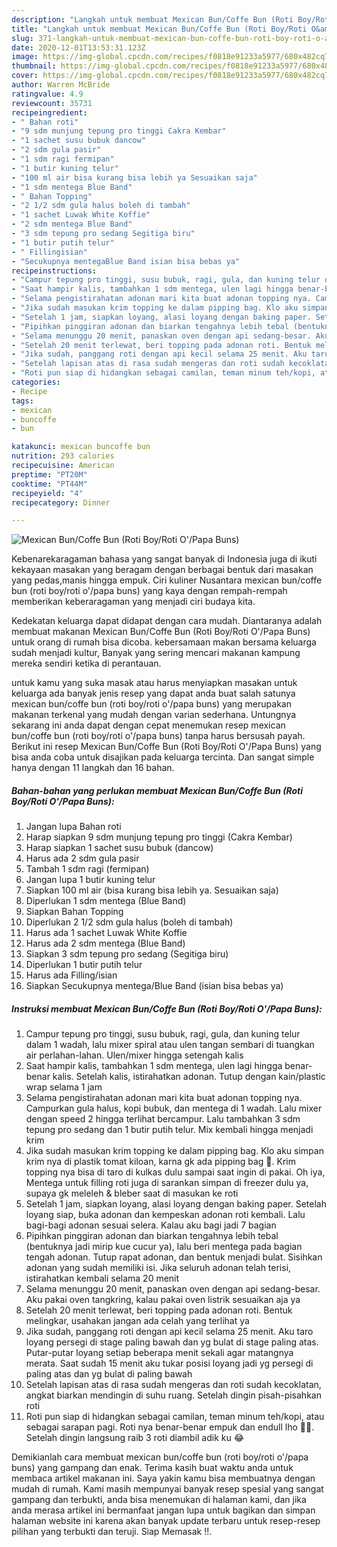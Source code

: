 ```yaml
---
description: "Langkah untuk membuat Mexican Bun/Coffe Bun (Roti Boy/Roti O&amp;#39;/Papa Buns) teraktual"
title: "Langkah untuk membuat Mexican Bun/Coffe Bun (Roti Boy/Roti O&amp;#39;/Papa Buns) teraktual"
slug: 371-langkah-untuk-membuat-mexican-bun-coffe-bun-roti-boy-roti-o-and-39-papa-buns-teraktual
date: 2020-12-01T13:53:31.123Z
image: https://img-global.cpcdn.com/recipes/f0818e91233a5977/680x482cq70/mexican-buncoffe-bun-roti-boyroti-opapa-buns-foto-resep-utama.jpg
thumbnail: https://img-global.cpcdn.com/recipes/f0818e91233a5977/680x482cq70/mexican-buncoffe-bun-roti-boyroti-opapa-buns-foto-resep-utama.jpg
cover: https://img-global.cpcdn.com/recipes/f0818e91233a5977/680x482cq70/mexican-buncoffe-bun-roti-boyroti-opapa-buns-foto-resep-utama.jpg
author: Warren McBride
ratingvalue: 4.9
reviewcount: 35731
recipeingredient:
- " Bahan roti"
- "9 sdm munjung tepung pro tinggi Cakra Kembar"
- "1 sachet susu bubuk dancow"
- "2 sdm gula pasir"
- "1 sdm ragi fermipan"
- "1 butir kuning telur"
- "100 ml air bisa kurang bisa lebih ya Sesuaikan saja"
- "1 sdm mentega Blue Band"
- " Bahan Topping"
- "2 1/2 sdm gula halus boleh di tambah"
- "1 sachet Luwak White Koffie"
- "2 sdm mentega Blue Band"
- "3 sdm tepung pro sedang Segitiga biru"
- "1 butir putih telur"
- " Fillingisian"
- "Secukupnya mentegaBlue Band isian bisa bebas ya"
recipeinstructions:
- "Campur tepung pro tinggi, susu bubuk, ragi, gula, dan kuning telur dalam 1 wadah, lalu mixer spiral atau ulen tangan sembari di tuangkan air perlahan-lahan. Ulen/mixer hingga setengah kalis"
- "Saat hampir kalis, tambahkan 1 sdm mentega, ulen lagi hingga benar-benar kalis. Setelah kalis, istirahatkan adonan. Tutup dengan kain/plastic wrap selama 1 jam"
- "Selama pengistirahatan adonan mari kita buat adonan topping nya. Campurkan gula halus, kopi bubuk, dan mentega di 1 wadah. Lalu mixer dengan speed 2 hingga terlihat bercampur. Lalu tambahkan 3 sdm tepung pro sedang dan 1 butir putih telur. Mix kembali hingga menjadi krim"
- "Jika sudah masukan krim topping ke dalam pipping bag. Klo aku simpan krim nya di plastik tomat kiloan, karna gk ada pipping bag 🤭. Krim topping nya bisa di taro di kulkas dulu sampai saat ingin di pakai. Oh iya, Mentega untuk filling roti juga di sarankan simpan di freezer dulu ya, supaya gk meleleh &amp; bleber saat di masukan ke roti"
- "Setelah 1 jam, siapkan loyang, alasi loyang dengan baking paper. Setelah loyang siap, buka adonan dan kempeskan adonan roti kembali. Lalu bagi-bagi adonan sesuai selera. Kalau aku bagi jadi 7 bagian"
- "Pipihkan pinggiran adonan dan biarkan tengahnya lebih tebal (bentuknya jadi mirip kue cucur ya), lalu beri mentega pada bagian tengah adonan. Tutup rapat adonan, dan bentuk menjadi bulat. Sisihkan adonan yang sudah memiliki isi. Jika seluruh adonan telah terisi, istirahatkan kembali selama 20 menit"
- "Selama menunggu 20 menit, panaskan oven dengan api sedang-besar. Aku pakai oven tangkring, kalau pakai oven listrik sesuaikan aja ya"
- "Setelah 20 menit terlewat, beri topping pada adonan roti. Bentuk melingkar, usahakan jangan ada celah yang terlihat ya"
- "Jika sudah, panggang roti dengan api kecil selama 25 menit. Aku taro loyang persegi di stage paling bawah dan yg bulat di stage paling atas. Putar-putar loyang setiap beberapa menit sekali agar matangnya merata. Saat sudah 15 menit aku tukar posisi loyang jadi yg persegi di paling atas dan yg bulat di paling bawah"
- "Setelah lapisan atas di rasa sudah mengeras dan roti sudah kecoklatan, angkat biarkan mendingin di suhu ruang. Setelah dingin pisah-pisahkan roti"
- "Roti pun siap di hidangkan sebagai camilan, teman minum teh/kopi, atau sebagai sarapan pagi. Roti nya benar-benar empuk dan endull lho 🤤🤤. Setelah dingin langsung raib 3 roti diambil adik ku 😂"
categories:
- Recipe
tags:
- mexican
- buncoffe
- bun

katakunci: mexican buncoffe bun 
nutrition: 293 calories
recipecuisine: American
preptime: "PT20M"
cooktime: "PT44M"
recipeyield: "4"
recipecategory: Dinner

---
```



![Mexican Bun/Coffe Bun (Roti Boy/Roti O&#39;/Papa Buns)](https://img-global.cpcdn.com/recipes/f0818e91233a5977/680x482cq70/mexican-buncoffe-bun-roti-boyroti-opapa-buns-foto-resep-utama.jpg)

Kebenarekaragaman bahasa yang sangat banyak di Indonesia juga di ikuti kekayaan masakan yang beragam dengan berbagai bentuk dari masakan yang pedas,manis hingga empuk. Ciri kuliner Nusantara mexican bun/coffe bun (roti boy/roti o&#39;/papa buns) yang kaya dengan rempah-rempah memberikan keberaragaman yang menjadi ciri budaya kita.


Kedekatan keluarga dapat didapat dengan cara mudah. Diantaranya adalah membuat makanan Mexican Bun/Coffe Bun (Roti Boy/Roti O&#39;/Papa Buns) untuk orang di rumah bisa dicoba. kebersamaan makan bersama keluarga sudah menjadi kultur, Banyak yang sering mencari makanan kampung mereka sendiri ketika di perantauan.



untuk kamu yang suka masak atau harus menyiapkan masakan untuk keluarga ada banyak jenis resep yang dapat anda buat salah satunya mexican bun/coffe bun (roti boy/roti o&#39;/papa buns) yang merupakan makanan terkenal yang mudah dengan varian sederhana. Untungnya sekarang ini anda dapat dengan cepat menemukan resep mexican bun/coffe bun (roti boy/roti o&#39;/papa buns) tanpa harus bersusah payah.
Berikut ini resep Mexican Bun/Coffe Bun (Roti Boy/Roti O&#39;/Papa Buns) yang bisa anda coba untuk disajikan pada keluarga tercinta. Dan sangat simple hanya dengan 11 langkah dan 16 bahan.


<!--inarticleads1-->

##### Bahan-bahan yang perlukan membuat Mexican Bun/Coffe Bun (Roti Boy/Roti O&#39;/Papa Buns):

1. Jangan lupa  Bahan roti
1. Harap siapkan 9 sdm munjung tepung pro tinggi (Cakra Kembar)
1. Harap siapkan 1 sachet susu bubuk (dancow)
1. Harus ada 2 sdm gula pasir
1. Tambah 1 sdm ragi (fermipan)
1. Jangan lupa 1 butir kuning telur
1. Siapkan 100 ml air (bisa kurang bisa lebih ya. Sesuaikan saja)
1. Diperlukan 1 sdm mentega (Blue Band)
1. Siapkan  Bahan Topping
1. Diperlukan 2 1/2 sdm gula halus (boleh di tambah)
1. Harus ada 1 sachet Luwak White Koffie
1. Harus ada 2 sdm mentega (Blue Band)
1. Siapkan 3 sdm tepung pro sedang (Segitiga biru)
1. Diperlukan 1 butir putih telur
1. Harus ada  Filling/isian
1. Siapkan Secukupnya mentega/Blue Band (isian bisa bebas ya)




<!--inarticleads2-->

##### Instruksi membuat  Mexican Bun/Coffe Bun (Roti Boy/Roti O&#39;/Papa Buns):

1. Campur tepung pro tinggi, susu bubuk, ragi, gula, dan kuning telur dalam 1 wadah, lalu mixer spiral atau ulen tangan sembari di tuangkan air perlahan-lahan. Ulen/mixer hingga setengah kalis
1. Saat hampir kalis, tambahkan 1 sdm mentega, ulen lagi hingga benar-benar kalis. Setelah kalis, istirahatkan adonan. Tutup dengan kain/plastic wrap selama 1 jam
1. Selama pengistirahatan adonan mari kita buat adonan topping nya. Campurkan gula halus, kopi bubuk, dan mentega di 1 wadah. Lalu mixer dengan speed 2 hingga terlihat bercampur. Lalu tambahkan 3 sdm tepung pro sedang dan 1 butir putih telur. Mix kembali hingga menjadi krim
1. Jika sudah masukan krim topping ke dalam pipping bag. Klo aku simpan krim nya di plastik tomat kiloan, karna gk ada pipping bag 🤭. Krim topping nya bisa di taro di kulkas dulu sampai saat ingin di pakai. Oh iya, Mentega untuk filling roti juga di sarankan simpan di freezer dulu ya, supaya gk meleleh &amp; bleber saat di masukan ke roti
1. Setelah 1 jam, siapkan loyang, alasi loyang dengan baking paper. Setelah loyang siap, buka adonan dan kempeskan adonan roti kembali. Lalu bagi-bagi adonan sesuai selera. Kalau aku bagi jadi 7 bagian
1. Pipihkan pinggiran adonan dan biarkan tengahnya lebih tebal (bentuknya jadi mirip kue cucur ya), lalu beri mentega pada bagian tengah adonan. Tutup rapat adonan, dan bentuk menjadi bulat. Sisihkan adonan yang sudah memiliki isi. Jika seluruh adonan telah terisi, istirahatkan kembali selama 20 menit
1. Selama menunggu 20 menit, panaskan oven dengan api sedang-besar. Aku pakai oven tangkring, kalau pakai oven listrik sesuaikan aja ya
1. Setelah 20 menit terlewat, beri topping pada adonan roti. Bentuk melingkar, usahakan jangan ada celah yang terlihat ya
1. Jika sudah, panggang roti dengan api kecil selama 25 menit. Aku taro loyang persegi di stage paling bawah dan yg bulat di stage paling atas. Putar-putar loyang setiap beberapa menit sekali agar matangnya merata. Saat sudah 15 menit aku tukar posisi loyang jadi yg persegi di paling atas dan yg bulat di paling bawah
1. Setelah lapisan atas di rasa sudah mengeras dan roti sudah kecoklatan, angkat biarkan mendingin di suhu ruang. Setelah dingin pisah-pisahkan roti
1. Roti pun siap di hidangkan sebagai camilan, teman minum teh/kopi, atau sebagai sarapan pagi. Roti nya benar-benar empuk dan endull lho 🤤🤤. Setelah dingin langsung raib 3 roti diambil adik ku 😂




Demikianlah cara membuat mexican bun/coffe bun (roti boy/roti o&#39;/papa buns) yang gampang dan enak. Terima kasih buat waktu anda untuk membaca artikel makanan ini. Saya yakin kamu bisa membuatnya dengan mudah di rumah. Kami masih mempunyai banyak resep spesial yang sangat gampang dan terbukti, anda bisa menemukan di halaman kami, dan jika anda merasa artikel ini bermanfaat jangan lupa untuk bagikan dan simpan halaman website ini karena akan banyak update terbaru untuk resep-resep pilihan yang terbukti dan teruji. Siap Memasak !!. 
